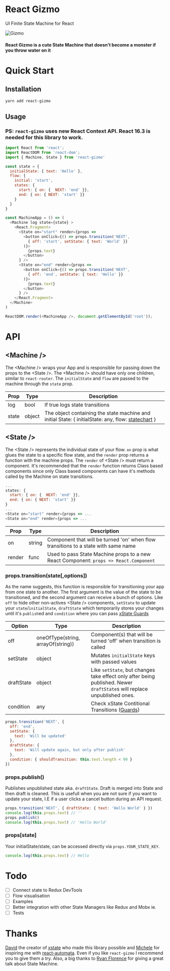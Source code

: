 # React Gizmo

UI Finite State Machine for React  

![Gizmo](https://78.media.tumblr.com/7e86a0e90f263f2c1da0bc2f01b91d9a/tumblr_of8yz2A9Tk1rp0vkjo1_500.gif)
#### React Gizmo is a cute State Machine that doesn't become a monster if you throw water on it  

# Quick Start

## Installation

```sh
yarn add react-gizmo
```

## Usage
### PS: `react-gizmo` uses new React Context API. React 16.3 is needed for this library to work.
```js
import React from 'react';
import ReactDOM from 'react-dom';
import { Machine, State } from 'react-gizmo'

const state = {
  initialState: { text: 'Hello' },
  flow: {
    initial: 'start',
    states: {
      start: { on: {  NEXT: 'end' }},
      end: { on: { NEXT: 'start' }}
    }
  }
}

const MachineApp = () => (
  <Machine log state={state} >
    <React.Fragment>
      <State on="start" render={props =>
        <button onClick={() => props.transition('NEXT',
          { off: 'start', setState: { text: 'World' }}
        )}>
          {props.text}
        </button>
      } />
      <State on="end" render={props =>
        <button onClick={() => props.transition('NEXT',
          { off: 'end', setState: { text: 'Hello' }}
        )}>
          {props.text}
        </button>
      } />
    </React.Fragment>
  </Machine>
)

ReactDOM.render(<MachineApp />, document.getElementById('root'));
```

# API  
  
## &lt;Machine /&gt;  
The &lt;Machine /&gt; wraps your App and is responsible for passing down the props to the &lt;State /&gt;. The &lt;Machine /&gt; should have only one children, similar to `react-router`. The `initialState` and `flow` are passed to the machine through the `state` prop.  
  
| Prop | Type | Description |  
| ------ | ---- | ----------- |  
| log    | bool | If true logs state transitions |  
| state  | object | The object containing the state machine and initial State: { initialState: any, flow: [statechart](http://davidkpiano.github.io/xstate/docs/#/) } |  

## &lt;State /&gt;
The &lt;State /&gt; represents the individual state of your flow. `on` prop is what glues the state to a specific flow state, and the `render` prop returns a function with the machine props. The `render` of &lt;State /&gt; must return a component. It's recommended that the `render` function returns Class based components since only Class based components can have it's methods called by the Machine on state transitions.  
```js
...
states: {
  start: { on: {  NEXT: 'end' }},
  end: { on: { NEXT: 'start' }}
}
...
<State on="start" render={props => ...
<State on="end" render={props => ...

```
| Prop | Type | Description |
| ------ | ---- | ----------- |
| on    | string | Component that will be turned 'on' when flow transitions to a state with same name |
| render  | func | Used to pass State Machine props to a new React Component: `props => React.Component` |

### props.transition(state[,options])
As the name suggests, this function is responsible for transitioning your app from one state to another. The first argument is the value of the state to be transitioned, and the second argument can receive a bunch of options. Like `off` to hide other non-actives &lt;State /&gt; components, `setState` to update your `state`/`initialState`, `draftState` which temporarily stores your changes until it's `publish`ed and `condition` where you can pass [xState Guards](http://davidkpiano.github.io/xstate/docs/#/guides/guards)  
  
| Option | Type | Description |
| ------ | ---- | ----------- |
| off    | oneOfType(string, arrayOf(string)) | Component(s) that will be turned 'off' when transition is called |
|  setState | object | Mutates `initialState` keys with passed values |
|  draftState | object | Like `setState`, but changes take effect only after being published. Newer `draftState`s will replace unpublished ones. |
| condition | any | Check xState Contitional Transitions ([Guards](http://davidkpiano.github.io/xstate/docs/#/guides/guards))  

```js
props.transition('NEXT', {
  off: 'end',
  setState: {
    text: 'Will be updated'
  },
  draftState: {
    text: 'Will update again, but only after publish'
  },
  condition: { shouldTransition: this.text.length < 99 }
})
```

### props.publish()
Publishes unpublished state aka. `draftState`. Draft is merged into State and then draft is cleaned. This is usefull when you are not sure if you want to update your state, I.E if a user clicks a cancel button during an API request.
```js
props.transition('NEXT', { draftState: { text: 'Hello World' } })
console.log(this.props.text) // ''
props.publish()
console.log(this.props.text) // 'Hello World'
```

### props[state]
Your initialState/state, can be accessed directly via `props.YOUR_STATE_KEY`.
```js
console.log(this.props.text) // Hello
```

# Todo
- [ ] Connect state to Redux DevTools
- [ ] Flow visualisation
- [ ] Examples
- [ ] Better integration with other State Managers like Redux and Mobx ie.
- [ ] Tests

# Thanks
[David](https://twitter.com/DavidKPiano) the creator of [xstate](https://github.com/davidkpiano/xstate) who made this library possible and [Michele](https://twitter.com/MicheleBertoli) for inspiring me with [react-automata](https://github.com/MicheleBertoli/react-automata). Even if you  like `react-gizmo` I recommend you to give them a try. 
Also, a big thanks to [Ryan Florence](https://twitter.com/ryanflorence) for giving a great talk about State Machine.




